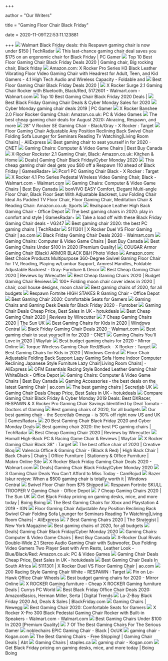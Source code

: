 +++
        
author = "Our Writers"
        
title = "Gaming Floor Chair Black Friday"
        
date = 2020-11-09T22:53:11.123881
        
+++
[ ![](https://cdn.mos.cms.futurecdn.net/pfXEsUyteffRAc7C6G2peZ-320-80.jpg)](https://cdn.mos.cms.futurecdn.net/pfXEsUyteffRAc7C6G2peZ-320-80.jpg) Walmart Black Friday deals: this Respawn gaming chair is now under $150 |  TechRadar
[ ![](https://cdn.mos.cms.futurecdn.net/jgJkmhyF9i6AurntcfM9g9.jpg)](https://cdn.mos.cms.futurecdn.net/jgJkmhyF9i6AurntcfM9g9.jpg) This last-chance gaming chair deal saves you $175 on an ergonomic chair for Black  Friday | PC Gamer
[ ![](https://i.pinimg.com/originals/62/50/06/625006428cefab5338f2c8501ae2a45b.png)](https://i.pinimg.com/originals/62/50/06/625006428cefab5338f2c8501ae2a45b.png) Top 10 Best Floor Gaming Chair Black Friday Deals 2020 | Gaming chair, Big  rocking chair, Black friday
[ ![](https://images-na.ssl-images-amazon.com/images/I/71ikPAvOM0L._AC_SL1500_.jpg)](https://images-na.ssl-images-amazon.com/images/I/71ikPAvOM0L._AC_SL1500_.jpg) Amazon.com: X Rocker Pro Series H3 Black Leather Vibrating Floor Video Gaming  Chair with Headrest for Adult, Teen, and Kid Gamers - 4.1 High Tech Audio  and Wireless Capacity - Foldable and
[ ![](https://i0.wp.com/maxblackfriday.com/wp-content/uploads/2019/09/floor-gaming-chair.jpg?resize=780%2C405&ssl=1)](https://i0.wp.com/maxblackfriday.com/wp-content/uploads/2019/09/floor-gaming-chair.jpg?resize=780%2C405&ssl=1) Best Floor Gaming Chair Black Friday Deals 2020 |
[ ![](https://i5.walmartimages.com/asr/5ca837ec-2f43-48e4-a143-c99d66254e87_1.dd5a3d082bd5a4fe7752ab33d3b33f54.jpeg?odnWidth=612&odnHeight=612&odnBg=ffffff)](https://i5.walmartimages.com/asr/5ca837ec-2f43-48e4-a143-c99d66254e87_1.dd5a3d082bd5a4fe7752ab33d3b33f54.jpeg?odnWidth=612&odnHeight=612&odnBg=ffffff) X Rocker Surge 2.1 Gaming Chair Rocker with Bluetooth, Black/Red, 5172601 -  Walmart.com - Walmart.com
[ ![](https://i1.wp.com/maxblackfriday.com/wp-content/uploads/2018/10/Best-Gaming-Chair-Black-Friday-2018.jpg?fit=1024%2C683&ssl=1)](https://i1.wp.com/maxblackfriday.com/wp-content/uploads/2018/10/Best-Gaming-Chair-Black-Friday-2018.jpg?fit=1024%2C683&ssl=1) Top 10 Best Gaming Chair Black Friday 2020 Deals |
[ ![](https://www.passionforsavings.com/content/uploads/2020/09/Best-Black-Friday-Gaming-Chair-Deals-2020-2.jpg)](https://www.passionforsavings.com/content/uploads/2020/09/Best-Black-Friday-Gaming-Chair-Deals-2020-2.jpg) Best Black Friday Gaming Chair Deals & Cyber Monday Sales for 2020
[ ![](https://cdn.mos.cms.futurecdn.net/3MyJmK99UTNasCY5hYLwXj-1200-80.jpg)](https://cdn.mos.cms.futurecdn.net/3MyJmK99UTNasCY5hYLwXj-1200-80.jpg) Cyber Monday gaming chair deals 2019 | PC Gamer
[ ![](https://images-na.ssl-images-amazon.com/images/I/81CWw83f4ML._AC_SL1500_.jpg)](https://images-na.ssl-images-amazon.com/images/I/81CWw83f4ML._AC_SL1500_.jpg) X Rocker Banshee 2.0 Floor Rocker Gaming Chair: Amazon.co.uk: PC & Video  Games
[ ![](https://s.yimg.com/ny/api/res/1.2/sQzqGafEG0bYVVxTJuloJQ--~A/YXBwaWQ9aGlnaGxhbmRlcjtzbT0xO3c9ODAw/https://media.zenfs.com/en-US/digital_trends_973/b514f49ce738e1f1eac7b62a2c5a817e)](https://s.yimg.com/ny/api/res/1.2/sQzqGafEG0bYVVxTJuloJQ--~A/YXBwaWQ9aGlnaGxhbmRlcjtzbT0xO3c9ODAw/https://media.zenfs.com/en-US/digital_trends_973/b514f49ce738e1f1eac7b62a2c5a817e) The best cheap gaming chair deals for August 2020: Akracing, Respawn, and  more
[ ![](https://target.scene7.com/is/image/Target/GUEST_bdf6d5f1-0c64-466f-8bc7-f847f153b354?wid=488&hei=488&fmt=pjpeg)](https://target.scene7.com/is/image/Target/GUEST_bdf6d5f1-0c64-466f-8bc7-f847f153b354?wid=488&hei=488&fmt=pjpeg) 28" V Rocker SE Gaming Chair - Black/Gray - X Rocker : Target
[ ![](https://ae01.alicdn.com/kf/HTB1VEVqNhjaK1RjSZFAq6zdLFXaM/Floor-Gaming-Chair-Adjustable-Any-Position-Reclining-Back-Swivel-Chair-Folding-Sofa-Lounger-for-Seminars-Reading.jpg_Q90.jpg_.webp)](https://ae01.alicdn.com/kf/HTB1VEVqNhjaK1RjSZFAq6zdLFXaM/Floor-Gaming-Chair-Adjustable-Any-Position-Reclining-Back-Swivel-Chair-Folding-Sofa-Lounger-for-Seminars-Reading.jpg_Q90.jpg_.webp) Floor Gaming Chair Adjustable Any Position Reclining Back Swivel Chair  Folding Sofa Lounger for Seminars Reading Tv Watching|Living Room Chairs| -  AliExpress
[ ![](https://cnet2.cbsistatic.com/img/OZqVv7-FZQ_0c6N2XUITVIbMpgo=/1200x675/2019/07/19/f6bba4b3-a9c8-4780-9a5f-3083a87fb16f/49-gaming-chairs.jpg)](https://cnet2.cbsistatic.com/img/OZqVv7-FZQ_0c6N2XUITVIbMpgo=/1200x675/2019/07/19/f6bba4b3-a9c8-4780-9a5f-3083a87fb16f/49-gaming-chairs.jpg) Best gaming chair to seat yourself in for 2020 - CNET
[ ![](https://multimedia.bbycastatic.ca/multimedia/products/250x250/143/14310/14310014.jpg)](https://multimedia.bbycastatic.ca/multimedia/products/250x250/143/14310/14310014.jpg) Gaming Chairs: Computer & Video Game Chairs | Best Buy Canada
[ ![](https://images-na.ssl-images-amazon.com/images/I/61rY0cjc70L._AC_SL1500_.jpg)](https://images-na.ssl-images-amazon.com/images/I/61rY0cjc70L._AC_SL1500_.jpg) X-Rocker Rockster 2.1 Gaming Chair, Black: Amazon.co.uk: Kitchen & Home
[ ![](https://m.media-amazon.com/images/I/41vj8BPJVYL.jpg)](https://m.media-amazon.com/images/I/41vj8BPJVYL.jpg) Deals] Gaming Chair Black Friday/Cyber Monday 2020
[ ![](https://cdn.mos.cms.futurecdn.net/P3EW2E4GMZAGVAPjRgjwuJ.jpg)](https://cdn.mos.cms.futurecdn.net/P3EW2E4GMZAGVAPjRgjwuJ.jpg) This cheap gaming chair deal gets you $80 off a Respawn 110 ahead of Black  Friday | GamesRadar+
[ ![](https://target.scene7.com/is/image/Target/GUEST_4ed491ae-75d4-4771-8456-b0ae748f82ad?wid=488&hei=488&fmt=pjpeg)](https://target.scene7.com/is/image/Target/GUEST_4ed491ae-75d4-4771-8456-b0ae748f82ad?wid=488&hei=488&fmt=pjpeg) Pcxr1 PC Gaming Chair Black - X Rocker : Target
[ ![](https://i5.walmartimages.com/asr/5c8bb925-31e9-4c8f-bac3-67f93a0e1231_2.6cb4cb9ef659b55c529ba92ae703ad08.jpeg)](https://i5.walmartimages.com/asr/5c8bb925-31e9-4c8f-bac3-67f93a0e1231_2.6cb4cb9ef659b55c529ba92ae703ad08.jpeg) X Rocker 4.1 Pro Series Pedestal Wireless Video Gaming Chair, Black -  Walmart.com - Walmart.com
[ ![](https://merchandising-assets.bestbuy.ca/bltc8653f66842bff7f/bltc3cf2815e96d75f3/5f989e81545bdb56ce490ac0/furniture-20201101-feature-gaming-chair-fg-m.png?width=150p&quality=80)](https://merchandising-assets.bestbuy.ca/bltc8653f66842bff7f/bltc3cf2815e96d75f3/5f989e81545bdb56ce490ac0/furniture-20201101-feature-gaming-chair-fg-m.png?width=150p&quality=80) Gaming Chairs: Computer & Video Game Chairs | Best Buy Canada
[ ![](https://images-na.ssl-images-amazon.com/images/I/61IS9QSTXHL._AC_SX466_.jpg)](https://images-na.ssl-images-amazon.com/images/I/61IS9QSTXHL._AC_SX466_.jpg) bonVIVO EASY Comfort, Elegant Multi-angle Floor Chair, Black Floor Seat  With Adjustable Backrest, Low Folding Chair Ideal As Padded TV Floor Chair, Floor  Gaming Chair, Meditation Chair & Reading Chair: Amazon.co.uk: Sports
[ ![](https://media.officedepot.com/image/upload/b_rgb:FFFFFF,c_pad,dpr_1.0,f_auto,h_1665,q_auto,w_1250/c_pad,h_1665,w_1250/v1/products/5901871/5901871_o01_101520?pgw=1&pgwact=1)](https://media.officedepot.com/image/upload/b_rgb:FFFFFF,c_pad,dpr_1.0,f_auto,h_1665,q_auto,w_1250/c_pad,h_1665,w_1250/v1/products/5901871/5901871_o01_101520?pgw=1&pgwact=1) Realspace Leather High Back Gaming Chair - Office Depot
[ ![](https://cdn.mos.cms.futurecdn.net/JhAv8G8wDXT8JNsSrq3Gvk.jpg)](https://cdn.mos.cms.futurecdn.net/JhAv8G8wDXT8JNsSrq3Gvk.jpg) The best gaming chairs in 2020: play in comfort and style | GamesRadar+
[ ![](https://assets.vg247.com/current//2019/12/GamingChairs-600x338.jpg)](https://assets.vg247.com/current//2019/12/GamingChairs-600x338.jpg) Take a load off with these Black Friday Gaming Chair deals - VG247
[ ![](https://cdn.mos.cms.futurecdn.net/8uyuPRKS2svHBhMZkZYkFg.jpg)](https://cdn.mos.cms.futurecdn.net/8uyuPRKS2svHBhMZkZYkFg.jpg) Best gaming chair 2020: the best PC gaming chairs | TechRadar
[ ![](https://media.ao.com/en-GB/Productimages/Images/rvLarge/5111301_xrocker_gamingchair_01_l.jpg)](https://media.ao.com/en-GB/Productimages/Images/rvLarge/5111301_xrocker_gamingchair_01_l.jpg) 5111301 | X Rocker Duel VS Floor Gaming Chair | ao.com
[ ![](https://i5.walmartimages.com/asr/8afe81d5-2c94-4a63-a5a0-4379bfff9a79.435bab6736b4d8ffa6e1170519d06b5f.jpeg?odnHeight=200&odnWidth=200&odnBg=ffffff)](https://i5.walmartimages.com/asr/8afe81d5-2c94-4a63-a5a0-4379bfff9a79.435bab6736b4d8ffa6e1170519d06b5f.jpeg?odnHeight=200&odnWidth=200&odnBg=ffffff) Black Friday Gaming Chair Deals 2020 - Walmart.com
[ ![](https://multimedia.bbycastatic.ca/multimedia/products/500x500/114/11464/11464672.jpg)](https://multimedia.bbycastatic.ca/multimedia/products/500x500/114/11464/11464672.jpg) Gaming Chairs: Computer & Video Game Chairs | Best Buy Canada
[ ![](https://www.accessoriesadviser.com/wp-content/uploads/2019/05/homall-gaming-chair.png)](https://www.accessoriesadviser.com/wp-content/uploads/2019/05/homall-gaming-chair.png) Best Gaming Chairs Under $100 In 2020 [Premium Quality]
[ ![](https://www.bhphotovideo.com/images/images1000x1000/cougar_armor_black_full_steel_frame_gaming_1404149.jpg)](https://www.bhphotovideo.com/images/images1000x1000/cougar_armor_black_full_steel_frame_gaming_1404149.jpg) COUGAR Armor Gaming Chair (Black) ARMOR BLACK B&H Photo Video
[ ![](https://images-na.ssl-images-amazon.com/images/I/8157LTd%2Bq3L._AC_SX522_.jpg)](https://images-na.ssl-images-amazon.com/images/I/8157LTd%2Bq3L._AC_SX522_.jpg) Amazon.com: Best Choice Products Multipurpose 360-Degree Swivel Gaming  Floor Chair for TV, Reading, Playing w/Lumbar Support, Armrest Handles,  Foldable Adjustable Backrest - Gray: Furniture & Decor
[ ![](https://cdn.thewirecutter.com/wp-content/uploads/2018/02/gaming-chairs-lowres-0036.jpg)](https://cdn.thewirecutter.com/wp-content/uploads/2018/02/gaming-chairs-lowres-0036.jpg) Best Cheap Gaming Chair 2020 | Reviews by Wirecutter
[ ![](https://hips.hearstapps.com/vader-prod.s3.amazonaws.com/1592321333-gtracing-1592321320.jpg?crop=0.8375xw:1xh;center,top&resize=320%3A%2A)](https://hips.hearstapps.com/vader-prod.s3.amazonaws.com/1592321333-gtracing-1592321320.jpg?crop=0.8375xw:1xh;center,top&resize=320%3A%2A) Best Cheap Gaming Chairs 2020 | Budget Gaming Chair Reviews
[ ![](https://i.pinimg.com/236x/68/c1/4b/68c14b664af2d9c1e4967a6167a467ca.jpg)](https://i.pinimg.com/236x/68/c1/4b/68c14b664af2d9c1e4967a6167a467ca.jpg) 100+ Folding moon chair cover ideas in 2020 | chair, cool house designs,  moon chair
[ ![](https://www.telegraph.co.uk/content/dam/technology/2019/04/01/Mayhem-Max-Floor-Rocker-Gaming-Chair_trans_NvBQzQNjv4BqqVzuuqpFlyLIwiB6NTmJwStw1-R2awVL-lUbiKMG6-4.jpg)](https://www.telegraph.co.uk/content/dam/technology/2019/04/01/Mayhem-Max-Floor-Rocker-Gaming-Chair_trans_NvBQzQNjv4BqqVzuuqpFlyLIwiB6NTmJwStw1-R2awVL-lUbiKMG6-4.jpg) Best gaming chairs of 2020, for all budgets
[ ![](https://media.officedepot.com/image/upload/b_rgb:FFFFFF,c_pad,dpr_1.0,f_auto,h_1665,q_auto,w_1250/c_pad,h_1665,w_1250/v1/products/8510858/8510858_o01_fortnite_high_stakes_r_racing_style_gaming_chair_102419?pgw=1&pgwact=1)](https://media.officedepot.com/image/upload/b_rgb:FFFFFF,c_pad,dpr_1.0,f_auto,h_1665,q_auto,w_1250/c_pad,h_1665,w_1250/v1/products/8510858/8510858_o01_fortnite_high_stakes_r_racing_style_gaming_chair_102419?pgw=1&pgwact=1) Respawn Fortnite HIGH STAKES R Gaming Chair - Office Depot
[ ![](https://www.techadvisor.co.uk/cmsdata/slideshow/3641761/secretlab_titan_2020_review_thumb800.jpg)](https://www.techadvisor.co.uk/cmsdata/slideshow/3641761/secretlab_titan_2020_review_thumb800.jpg) Best Gaming Chair 2020: Comfortable Seats for Gamers
[ ![](https://m.media-amazon.com/images/I/41-WZA9u6zL.jpg)](https://m.media-amazon.com/images/I/41-WZA9u6zL.jpg) Gaming Chairs and Gaming Desk Deals for Black Friday 2020 - Funtober
[ ![](https://images.hotukdeals.com/threads/thread_large/default/3577620_1.jpg)](https://images.hotukdeals.com/threads/thread_large/default/3577620_1.jpg) Gaming Chair Deals  Cheap Price, Best Sales in UK - hotukdeals
[ ![](https://cdn.thewirecutter.com/wp-content/uploads/2018/02/gaming-chairs-lowres-0565.jpg)](https://cdn.thewirecutter.com/wp-content/uploads/2018/02/gaming-chairs-lowres-0565.jpg) Best Cheap Gaming Chair 2020 | Reviews by Wirecutter
[ ![](https://www.thesun.co.uk/wp-content/uploads/2019/05/GTPLAYER-Gaming-Chair-Racing-Chair.jpg)](https://www.thesun.co.uk/wp-content/uploads/2019/05/GTPLAYER-Gaming-Chair-Racing-Chair.jpg) 7 Cheap Gaming Chairs 2020 | The Sun UK
[ ![](https://www.windowscentral.com/sites/wpcentral.com/files/styles/large/public/field/image/2020/06/fdp-youth-soft-rocker-game-chair-lifestyle.jpg)](https://www.windowscentral.com/sites/wpcentral.com/files/styles/large/public/field/image/2020/06/fdp-youth-soft-rocker-game-chair-lifestyle.jpg) Best Gaming Chairs for Kids in 2020 | Windows Central
[ ![](https://i5.walmartimages.com/dfw/4ff9c6c9-e42a/k2-_90f9e27a-4f22-4f1c-9c31-a5bb42284780.v1.jpg?odnWidth=1360&odnHeight=410&odnBg=ffffff)](https://i5.walmartimages.com/dfw/4ff9c6c9-e42a/k2-_90f9e27a-4f22-4f1c-9c31-a5bb42284780.v1.jpg?odnWidth=1360&odnHeight=410&odnBg=ffffff) Black Friday Gaming Chair Deals 2020 - Walmart.com
[ ![](https://cnet3.cbsistatic.com/img/_B52KoI5NScvwd174a9ePrKkUPQ=/940x528/2019/07/19/8bbcad48-db5b-4f79-ae6d-13bf34c40842/maingear-forma.jpg)](https://cnet3.cbsistatic.com/img/_B52KoI5NScvwd174a9ePrKkUPQ=/940x528/2019/07/19/8bbcad48-db5b-4f79-ae6d-13bf34c40842/maingear-forma.jpg) Best gaming chair to seat yourself in for 2020 - CNET
[ ![](https://secure.img1-fg.wfcdn.com/im/45393547/resize-h600-w600%5Ecompr-r85/3137/31377768/Gaming+Chairs.jpg)](https://secure.img1-fg.wfcdn.com/im/45393547/resize-h600-w600%5Ecompr-r85/3137/31377768/Gaming+Chairs.jpg) Gaming Chairs You'll Love in 2020 | Wayfair
[ ![](https://i2-prod.mirror.co.uk/incoming/article22694836.ece/ALTERNATES/s1200c/0_header.jpg)](https://i2-prod.mirror.co.uk/incoming/article22694836.ece/ALTERNATES/s1200c/0_header.jpg) Best budget gaming chairs for 2020 - Mirror Online
[ ![](https://target.scene7.com/is/image/Target/GUEST_bada0880-0532-40fa-9e36-d7e363cc2d3d?wid=488&hei=488&fmt=pjpeg)](https://target.scene7.com/is/image/Target/GUEST_bada0880-0532-40fa-9e36-d7e363cc2d3d?wid=488&hei=488&fmt=pjpeg) Torque Wireless Gaming Chair Red/Black - X Rocker : Target
[ ![](https://www.windowscentral.com/sites/wpcentral.com/files/styles/large/public/field/image/2020/06/x-rocker-pro-series-h3-lifestyle.jpg)](https://www.windowscentral.com/sites/wpcentral.com/files/styles/large/public/field/image/2020/06/x-rocker-pro-series-h3-lifestyle.jpg) Best Gaming Chairs for Kids in 2020 | Windows Central
[ ![](https://ae01.alicdn.com/kf/HTB1rdSIXcfrK1RkSnb4q6xHRFXaA/Floor-Chair-Adjustable-Folding-Back-Support-Lazy-Gaming-Sofa-Home-Indoor-Computer-Reclining-Japanese-Style-Furniture.jpg)](https://ae01.alicdn.com/kf/HTB1rdSIXcfrK1RkSnb4q6xHRFXaA/Floor-Chair-Adjustable-Folding-Back-Support-Lazy-Gaming-Sofa-Home-Indoor-Computer-Reclining-Japanese-Style-Furniture.jpg) Floor Chair Adjustable Folding Back Support Lazy Gaming Sofa Home Indoor  Computer Reclining Japanese Style Furniture Lazy Chair|Living Room Chairs|  - AliExpress
[ ![](https://media.officedepot.com/image/upload/b_rgb:FFFFFF,c_pad,dpr_1.0,f_auto,h_1665,q_auto,w_1250/c_pad,h_1665,w_1250/v1/products/8535247/8535247_p_ofm_essentials_collection_high_back_racing_style_bonded_leather_gaming_chair?pgw=1&pgwact=1)](https://media.officedepot.com/image/upload/b_rgb:FFFFFF,c_pad,dpr_1.0,f_auto,h_1665,q_auto,w_1250/c_pad,h_1665,w_1250/v1/products/8535247/8535247_p_ofm_essentials_collection_high_back_racing_style_bonded_leather_gaming_chair?pgw=1&pgwact=1) OFM Essentials Racing Style Bonded Leather Gaming Chair WhiteBlack - Office  Depot
[ ![](https://multimedia.bbycastatic.ca/multimedia/products/500x500/133/13300/13300490.jpg)](https://multimedia.bbycastatic.ca/multimedia/products/500x500/133/13300/13300490.jpg) Gaming Chairs: Computer & Video Game Chairs | Best Buy Canada
[ ![](https://media.ao.com/en-GB/Productimages/Images/rvMedium/5117301_xrocker_gamingchair_01_m_p.jpg)](https://media.ao.com/en-GB/Productimages/Images/rvMedium/5117301_xrocker_gamingchair_01_m_p.jpg) Gaming Accessories - the best deals on the latest Gaming Chair | ao.com
[ ![](https://pbs.twimg.com/media/DoDQTskXoAEeM4l.jpg)](https://pbs.twimg.com/media/DoDQTskXoAEeM4l.jpg) The best gaming chairs | Secretlab UK
[ ![](https://images.hotukdeals.com/threads/thread_large/default/3576450_1.jpg)](https://images.hotukdeals.com/threads/thread_large/default/3576450_1.jpg) Gaming Chair Deals  Cheap Price, Best Sales in UK - hotukdeals
[ ![](https://secureservercdn.net/198.71.233.104/f32.ed2.myftpupload.com/wp-content/uploads/2019/11/compare-gaming-chair-black-friday-cyber-monday-2019-deals-best-dxracer-respawn-x-rocker-pro-gaming-chair-savings-identified-by-deal-tomato-750x375.jpg)](https://secureservercdn.net/198.71.233.104/f32.ed2.myftpupload.com/wp-content/uploads/2019/11/compare-gaming-chair-black-friday-cyber-monday-2019-deals-best-dxracer-respawn-x-rocker-pro-gaming-chair-savings-identified-by-deal-tomato-750x375.jpg) Compare Gaming Chair Black Friday & Cyber Monday 2019 Deals: Best DXRacer,  RESPAWN & X Rocker Pro Gaming Chair Savings Identified by Deal Tomato -  Doctors of Gaming
[ ![](https://www.telegraph.co.uk/content/dam/technology/2019/04/01/secretlab-gaming-chair_trans_NvBQzQNjv4BqtkVbH_JhwhKpOG03so4XGOl9Ano71rv4xVjZCllUibY.JPG)](https://www.telegraph.co.uk/content/dam/technology/2019/04/01/secretlab-gaming-chair_trans_NvBQzQNjv4BqtkVbH_JhwhKpOG03so4XGOl9Ano71rv4xVjZCllUibY.JPG) Best gaming chairs of 2020, for all budgets
[ ![](https://cdn.mos.cms.futurecdn.net/fDgSEkByrbrWREqBLUbVNL-320-80.jpg)](https://cdn.mos.cms.futurecdn.net/fDgSEkByrbrWREqBLUbVNL-320-80.jpg) Our best gaming chair - the Secretlab Omega - is 30% off right now US and  UK | GamesRadar+
[ ![](https://blackfridaygeeks.com/wp-content/uploads/2019/09/Gaming-Chair-Black-Friday-Deals.jpg)](https://blackfridaygeeks.com/wp-content/uploads/2019/09/Gaming-Chair-Black-Friday-Deals.jpg) 20 Best Gaming Chair Black Friday 2020 and Cyber Monday Deals
[ ![](https://vanilla.futurecdn.net/techradar/media/img/missing-image.svg)](https://vanilla.futurecdn.net/techradar/media/img/missing-image.svg) Best gaming chair 2020: the best PC gaming chairs | TechRadar
[ ![](https://cdn.thewirecutter.com/wp-content/uploads/2018/02/gaming-chairs-2x1-lowres0477-1.jpg)](https://cdn.thewirecutter.com/wp-content/uploads/2018/02/gaming-chairs-2x1-lowres0477-1.jpg) Best Cheap Gaming Chair 2020 | Reviews by Wirecutter
[ ![](https://secure.img1-fg.wfcdn.com/im/39105491/compr-r85/9927/99276956/high-back-pc-racing-game-chair.jpg)](https://secure.img1-fg.wfcdn.com/im/39105491/compr-r85/9927/99276956/high-back-pc-racing-game-chair.jpg) Homall High-Back PC & Racing Game Chair & Reviews | Wayfair
[ ![](https://target.scene7.com/is/image/Target/GUEST_a6e354a4-7f96-4d8d-9af2-4626f247e5a5?wid=488&hei=488&fmt=pjpeg)](https://target.scene7.com/is/image/Target/GUEST_a6e354a4-7f96-4d8d-9af2-4626f247e5a5?wid=488&hei=488&fmt=pjpeg) X Rocker Gaming Chair Black 38" : Target
[ ![](https://cdn.mos.cms.futurecdn.net/NkRwHsoDezP3MuJnwDvjhh.jpg)](https://cdn.mos.cms.futurecdn.net/NkRwHsoDezP3MuJnwDvjhh.jpg) The best office chair of 2020 | Creative Bloq
[ ![](https://www.makro.co.za/sys-master/images/h64/h06/9744135127070/5b415e30-c4e9-440d-be4b-9ea3108affd2-qpn13_large)](https://www.makro.co.za/sys-master/images/h64/h06/9744135127070/5b415e30-c4e9-440d-be4b-9ea3108affd2-qpn13_large) Valencia Office & Gaming Chair - (Black & Red) | High Back Chair | Back  Chairs | Chairs | Office Furniture | Stationery & Office Furniture | Makro  Online Site
[ ![](https://i5.walmartimages.com/asr/58a2855f-863c-4f4a-8549-74cee87bb417_1.fa33b33a736c2d228d0560c2b5a79eef.jpeg?odnHeight=200&odnWidth=200&odnBg=ffffff)](https://i5.walmartimages.com/asr/58a2855f-863c-4f4a-8549-74cee87bb417_1.fa33b33a736c2d228d0560c2b5a79eef.jpeg?odnHeight=200&odnWidth=200&odnBg=ffffff) X Rocker Black Friday Gaming Chair Deals 2020 - Walmart.com
[ ![](https://m.media-amazon.com/images/I/510CzXCzE6L.jpg)](https://m.media-amazon.com/images/I/510CzXCzE6L.jpg) Deals] Gaming Chair Black Friday/Cyber Monday 2020
[ ![](https://i2.wp.com/icdn4.digitaltrends.com/image/digitaltrends/best-cheap-gaming-chairs-featured-1-2-1200x630-c-ar1.91.jpg?w=1440&ssl=1)](https://i2.wp.com/icdn4.digitaltrends.com/image/digitaltrends/best-cheap-gaming-chairs-featured-1-2-1200x630-c-ar1.91.jpg?w=1440&ssl=1) 3 Gaming Chair Deals You Can't Afford to Miss Today - CamRojud
[ ![](https://www.windowscentral.com/sites/wpcentral.com/files/styles/large_wm_brb/public/field/image/2020/11/razer-iskur-hero.jpg)](https://www.windowscentral.com/sites/wpcentral.com/files/styles/large_wm_brb/public/field/image/2020/11/razer-iskur-hero.jpg) Razer Iskur review: When a $500 gaming chair is totally worth it | Windows  Central
[ ![](https://cdn-images.bradsdeals.com/prod/378315/deal_310x310/floor-gaming-chair.jpeg)](https://cdn-images.bradsdeals.com/prod/378315/deal_310x310/floor-gaming-chair.jpeg) Swivel Floor Chair from $75 Shipped
[ ![](https://media.officedepot.com/image/upload/b_rgb:FFFFFF,c_pad,dpr_1.0,f_auto,h_1665,q_auto,w_1250/c_pad,h_1665,w_1250/v1/products/8414764/8414764_o01_fortnite_skull_trooper_v_gaming_chair_102419?pgw=1&pgwact=1)](https://media.officedepot.com/image/upload/b_rgb:FFFFFF,c_pad,dpr_1.0,f_auto,h_1665,q_auto,w_1250/c_pad,h_1665,w_1250/v1/products/8414764/8414764_o01_fortnite_skull_trooper_v_gaming_chair_102419?pgw=1&pgwact=1) Respawn Fortnite SKULL TROOPER V Gaming Chair - Office Depot
[ ![](https://www.thesun.co.uk/wp-content/uploads/2020/06/adx-gaming-chair.jpg)](https://www.thesun.co.uk/wp-content/uploads/2020/06/adx-gaming-chair.jpg) 7 Cheap Gaming Chairs 2020 | The Sun UK
[ ![](https://i1.wp.com/boingboing.net/wp-content/uploads/2019/11/product_31968_product_shots5.jpg?fit=1&resize=620%2C4000&ssl=1)](https://i1.wp.com/boingboing.net/wp-content/uploads/2019/11/product_31968_product_shots5.jpg?fit=1&resize=620%2C4000&ssl=1) Get Black Friday pricing on gaming desks, mice, and more today | Boing Boing
[ ![](https://oyster.ignimgs.com/wordpress/stg.ign.com/2018/06/005XRockerII.jpg?fit=bounds&width=640&height=480)](https://oyster.ignimgs.com/wordpress/stg.ign.com/2018/06/005XRockerII.jpg?fit=bounds&width=640&height=480) The Best Gaming Chairs for Xbox and Playstation 4 2019 - IGN
[ ![](https://ae01.alicdn.com/kf/HTB16C8dNhTpK1RjSZR0q6zEwXXa7/Floor-Gaming-Chair-Adjustable-Any-Position-Reclining-Back-Swivel-Chair-Folding-Sofa-Lounger-for-Seminars-Reading.jpg)](https://ae01.alicdn.com/kf/HTB16C8dNhTpK1RjSZR0q6zEwXXa7/Floor-Gaming-Chair-Adjustable-Any-Position-Reclining-Back-Swivel-Chair-Folding-Sofa-Lounger-for-Seminars-Reading.jpg) Floor Gaming Chair Adjustable Any Position Reclining Back Swivel Chair  Folding Sofa Lounger for Seminars Reading Tv Watching|Living Room Chairs| -  AliExpress
[ ![](https://pyxis.nymag.com/v1/imgs/a8a/803/d61cf8f6accb7473d3e8b1e2e01dcabfb2.rdeep-vertical.w245.jpg)](https://pyxis.nymag.com/v1/imgs/a8a/803/d61cf8f6accb7473d3e8b1e2e01dcabfb2.rdeep-vertical.w245.jpg) 7 Best Gaming Chairs 2020 | The Strategist | New York Magazine
[ ![](https://www.telegraph.co.uk/content/dam/technology/2019/04/01/x-rocker-gaming-chair_trans_NvBQzQNjv4BqOfOBzWON-7rj7JsEb4d9jtAynnmf-f_l5oW1eHb52_k.jpg)](https://www.telegraph.co.uk/content/dam/technology/2019/04/01/x-rocker-gaming-chair_trans_NvBQzQNjv4BqOfOBzWON-7rj7JsEb4d9jtAynnmf-f_l5oW1eHb52_k.jpg) Best gaming chairs of 2020, for all budgets
[ ![](https://m.media-amazon.com/images/I/41c8TUa1rBL.jpg)](https://m.media-amazon.com/images/I/41c8TUa1rBL.jpg) Deals] Gaming Chair Black Friday/Cyber Monday 2020
[ ![](https://multimedia.bbycastatic.ca/multimedia/products/500x500/144/14417/14417624.jpg)](https://multimedia.bbycastatic.ca/multimedia/products/500x500/144/14417/14417624.jpg) Gaming Chairs: Computer & Video Game Chairs | Best Buy Canada
[ ![](https://images-na.ssl-images-amazon.com/images/I/71WQ7GdT26L._AC_SX569_.jpg)](https://images-na.ssl-images-amazon.com/images/I/71WQ7GdT26L._AC_SX569_.jpg) X-Rocker Dual Rivals Double-Wide 2.1 Stereo Audio Gaming Chair with  Subwoofer, Duo Folding Video Gamers Two Player Seat with Arm Rests, Leather  Look - Blue/Black/Red: Amazon.co.uk: PC & Video Games
[ ![](https://images.hotukdeals.com/threads/thread_large/default/3466570_1.jpg)](https://images.hotukdeals.com/threads/thread_large/default/3466570_1.jpg) Gaming Chair Deals  Cheap Price, Best Sales in UK - hotukdeals
[ ![](https://www.evetech.co.za/repository/ProductImages/gaming-chair-deals-banner-980px-v1.jpg)](https://www.evetech.co.za/repository/ProductImages/gaming-chair-deals-banner-980px-v1.jpg) Best Gaming Chair Deals In South Africa
[ ![](https://assets.products-live.ao.com/Images/04264b91-b88d-4c11-a797-c775bc4842aa/1280x1280/5111301_xrocker_gamingchair_02.jpg)](https://assets.products-live.ao.com/Images/04264b91-b88d-4c11-a797-c775bc4842aa/1280x1280/5111301_xrocker_gamingchair_02.jpg) 5111301 | X Rocker Duel VS Floor Gaming Chair | ao.com
[ ![](https://smedia.webcollage.net/rwvfp/wc/cp/1528310760901_4151950f-cf7d-4580-9ac4-90e03c34fb8e/module/respawn/_cp/products/1528140541296/tab-b7187a10-4e61-4a81-8491-2219cd8b4ff7/0cab869c-bc24-4807-816c-8282d799b985.jpg.w1920.jpg)](https://smedia.webcollage.net/rwvfp/wc/cp/1528310760901_4151950f-cf7d-4580-9ac4-90e03c34fb8e/module/respawn/_cp/products/1528140541296/tab-b7187a10-4e61-4a81-8491-2219cd8b4ff7/0cab869c-bc24-4807-816c-8282d799b985.jpg.w1920.jpg) 200 Racing Style Gaming Chair White - RESPAWN : Target
[ ![](https://i.pinimg.com/originals/bb/36/06/bb36066a4bfd8aedd9d03a2146db5aee.jpg)](https://i.pinimg.com/originals/bb/36/06/bb36066a4bfd8aedd9d03a2146db5aee.jpg) Pin on Le-Hawk Office Chair Wheels
[ ![](https://i2-prod.mirror.co.uk/incoming/article22695214.ece/ALTERNATES/s615b/0_brazen-pride.jpg)](https://i2-prod.mirror.co.uk/incoming/article22695214.ece/ALTERNATES/s615b/0_brazen-pride.jpg) Best budget gaming chairs for 2020 - Mirror Online
[ ![](https://brain-images-ssl.cdn.dixons.com/1/8/10209081/g_10209081.jpg)](https://brain-images-ssl.cdn.dixons.com/1/8/10209081/g_10209081.jpg) X ROCKER Gaming furniture - Cheap X ROCKER Gaming furniture Deals | Currys  PC World
[ ![](https://icdn2.digitaltrends.com/image/digitaltrends/office-chair.jpg)](https://icdn2.digitaltrends.com/image/digitaltrends/office-chair.jpg) Best Black Friday Office Chair Deals 2020: AmazonBasics, Herman Miller,  Serta | Digital Trends
[ ![](https://i.blackfriday.com/imagery/ad-scan-pages/40090.1596834142.fit_lim.size_400x.jpg)](https://i.blackfriday.com/imagery/ad-scan-pages/40090.1596834142.fit_lim.size_400x.jpg) La-Z-Boy Black Friday 2020 Ad, Deals & Sales | BlackFriday.com
[ ![](https://c1.neweggimages.com/ProductImageCompressAll300/358-003D-000B5-S01.jpg)](https://c1.neweggimages.com/ProductImageCompressAll300/358-003D-000B5-S01.jpg) Gaming Chairs | Newegg
[ ![](https://www.techadvisor.co.uk/cmsdata/slideshow/3641761/best-gaming-chairs-uk_thumb.jpg)](https://www.techadvisor.co.uk/cmsdata/slideshow/3641761/best-gaming-chairs-uk_thumb.jpg) Best Gaming Chair 2020: Comfortable Seats for Gamers
[ ![](https://i5.walmartimages.com/asr/e9a514cb-3a64-40ff-8ddf-2b39497160c3_1.aa839ceae3ab602481b8f536b44fb36f.jpeg)](https://i5.walmartimages.com/asr/e9a514cb-3a64-40ff-8ddf-2b39497160c3_1.aa839ceae3ab602481b8f536b44fb36f.jpeg) X Rocker X-Pro 300 Black Pedestal Gaming Chair Rocker with Built-in  Speakers - Walmart.com - Walmart.com
[ ![](https://www.accessoriesadviser.com/wp-content/uploads/2019/05/bestoffice-ergonomic-gaming-chair-1.png)](https://www.accessoriesadviser.com/wp-content/uploads/2019/05/bestoffice-ergonomic-gaming-chair-1.png) Best Gaming Chairs Under $100 In 2020 [Premium Quality]
[ ![](https://thumbor.forbes.com/thumbor/fit-in/1200x0/filters%3Aformat%28jpg%29/https%3A%2F%2Fspecials-images.forbesimg.com%2Fimageserve%2F5e98cd9811164600064006c1%2F0x0.jpg)](https://thumbor.forbes.com/thumbor/fit-in/1200x0/filters%3Aformat%28jpg%29/https%3A%2F%2Fspecials-images.forbesimg.com%2Fimageserve%2F5e98cd9811164600064006c1%2F0x0.jpg) 7 Of The Best Gaming Chairs For The Serious Gamer
[ ![](https://www.overclockers.co.uk/media/image/GC000NC_190172.jpg)](https://www.overclockers.co.uk/media/image/GC000NC_190172.jpg)  noblechairs EPIC Gaming Chair - Black | OcUK
[ ![](https://assets.kogan.com/files/product/etail/ONEX-/ONX-ONEX-GE300-BP_1.jpg?auto=webp&canvas=340%2C226&fit=bounds&height=226&quality=75&width=340)](https://assets.kogan.com/files/product/etail/ONEX-/ONX-ONEX-GE300-BP_1.jpg?auto=webp&canvas=340%2C226&fit=bounds&height=226&quality=75&width=340) gaming chair - Kogan.com
[ ![](https://content.abt.com/image.php/d06d7041f28e9e1f50b298fd916f3a62?image=/media/images/products/BDP_Images/big-AKSXBK.jpg&width=230&height=170&canvas)](https://content.abt.com/image.php/d06d7041f28e9e1f50b298fd916f3a62?image=/media/images/products/BDP_Images/big-AKSXBK.jpg&width=230&height=170&canvas) The Best Gaming Chairs - Free Shipping! | Gaming Chair Deals | Abt
[ ![](https://cdn.shopify.com/s/files/1/0036/4806/1509/products/ec1c0c4349b6dab6b2dc74012cb17e026f9003a5_square2891893_1.jpg?v=1601855562)](https://cdn.shopify.com/s/files/1/0036/4806/1509/products/ec1c0c4349b6dab6b2dc74012cb17e026f9003a5_square2891893_1.jpg?v=1601855562) Gaming Chairs | staples.ca
[ ![](https://assets.kogan.com/files/product/etail/ONEX-/ONX-ONEX-FT700-B_1.jpg?auto=webp&canvas=340%2C226&fit=bounds&height=226&quality=75&width=340)](https://assets.kogan.com/files/product/etail/ONEX-/ONX-ONEX-FT700-B_1.jpg?auto=webp&canvas=340%2C226&fit=bounds&height=226&quality=75&width=340) gaming chair - Kogan.com
[ ![](https://i0.wp.com/media.boingboing.net/wp-content/uploads/2019/11/product_31866_product_shots5.jpg?w=970&ssl=1)](https://i0.wp.com/media.boingboing.net/wp-content/uploads/2019/11/product_31866_product_shots5.jpg?w=970&ssl=1) Get Black Friday pricing on gaming desks, mice, and more today | Boing Boing
